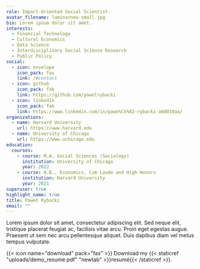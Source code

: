 ```yaml
---
role: Impact-Oriented Social Scientist
avatar_filename: luminarneo-small.jpg
bio: Lorem ipsum dolor sit amet.
interests:
  - Financial Technology
  - Cultural Economics
  - Data Science
  - Interdisciplinary Social Science Research
  - Public Policy.
social:
  - icon: envelope
    icon_pack: fas
    link: /#contact
  - icon: github
    icon_pack: fab
    link: https://github.com/pawelrybacki
  - icon: linkedin
    icon_pack: fab
    link: https://www.linkedin.com/in/pawe%C5%82-rybacki-a60010aa/
organizations:
  - name: Harvard University
    url: https://www.harvard.edu
  - name: University of Chicago
    url: https://www.uchicago.edu
education:
  courses:
    - course: M.A. Social Sciences (Sociology)
      institution: University of Chicago
      year: 2022
    - course: A.B., Economics, Cum Laude and High Honors
      institution: Harvard University
      year: 2021
superuser: true
highlight_name: true
title: Paweł Rybacki
email: ""
---
```

Lorem ipsum dolor sit amet, consectetur adipiscing elit. Sed neque elit, tristique placerat feugiat ac, facilisis vitae arcu. Proin eget egestas augue. Praesent ut sem nec arcu pellentesque aliquet. Duis dapibus diam vel metus tempus vulputate.

{{< icon name="download" pack="fas" >}} Download my {{< staticref "uploads/demo_resume.pdf" "newtab" >}}resumé{{< /staticref >}}.